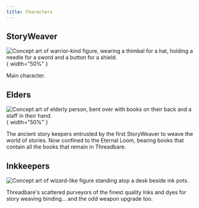 ```yaml
---
title: Characters
---
```


StoryWeaver
-----------

![Concept art of warrior-kind figure, wearing a thimbal for a hat, holding a
needle for a sword and a button for a shield.](img/story-weaver.jpg){ width="50%" }

Main character.

Elders
------

![Concept art of elderly person, bent over with books on their back and a staff
in their hand.](img/elder.jpg){ width="50%" }

The ancient story keepers entrusted by the first StoryWeaver to weave the world
of stories. Now confined to the Eternal Loom, bearing books that contain all the
books that remain in Threadbare.

Inkkeepers
----------

![Concept art of wizard-like figure standing atop a desk beside ink
pots.](img/ink-keeper.jpg)

Threadbare's scattered purveyors of the finest quality Inks and dyes for story
weaving binding… and the odd weapon upgrade too.
